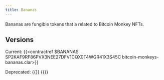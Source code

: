 ```yaml
---
title: Bananas
---
```


Bananas are fungible tokens that a related to Bitcoin Monkey NFTs.

## Versions

Current: {{<contractref $BANANAS SP2KAF9RF86PVX3NEE27DFV1CQX0T4WGR41X3S45C bitcoin-monkeys-bananas.clar>}}

Deprecated:
{{<contractref test-2 SP2KAF9RF86PVX3NEE27DFV1CQX0T4WGR41X3S45C bananas.clar>}}
{{<contractref test-1 SP2KAF9RF86PVX3NEE27DFV1CQX0T4WGR41X3S45C banana.clar>}}
